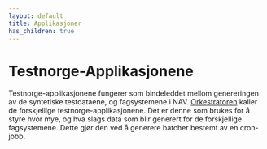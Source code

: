 ```yaml
---
layout: default
title: Applikasjoner
has_children: true
---
```


# Testnorge-Applikasjonene
Testnorge-applikasjonene fungerer som bindeleddet mellom genereringen av de syntetiske testdataene, og fagsystemene i NAV. 
[Orkestratoren][1] kaller de forskjellige testnorge-applikasjonene. Det er denne som brukes for å styre hvor mye, og hva 
slags data som blir generert for de forskjellige fagsystemene. Dette gjør den ved å generere batcher bestemt av en cron-jobb.

[1]: https://confluence.adeo.no/pages/viewpage.action?pageId=284017291
